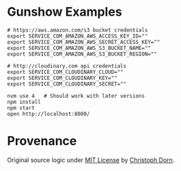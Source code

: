 Gunshow Examples
================

    # https://aws.amazon.com/s3 bucket credentials
    export SERVICE_COM_AMAZON_AWS_ACCESS_KEY_ID=""
    export SERVICE_COM_AMAZON_AWS_SECRET_ACCESS_KEY=""
    export SERVICE_COM_AMAZON_AWS_S3_BUCKET_NAME=""
    export SERVICE_COM_AMAZON_AWS_S3_BUCKET_REGION=""

    # http://cloudinary.com api credentials
    export SERVICE_COM_CLOUDINARY_CLOUD=""
    export SERVICE_COM_CLOUDINARY_KEY=""
    export SERVICE_COM_CLOUDINARY_SECRET=""

    nvm use 4   # Should work with later versions
    npm install
    npm start
    open http://localhost:8080/

Provenance
==========

Original source logic under [MIT License](https://opensource.org/licenses/MIT) by [Christoph Dorn](http://christophdorn.com).
